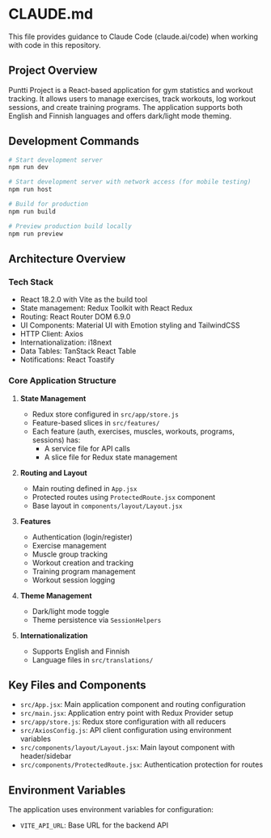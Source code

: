 # CLAUDE.md

This file provides guidance to Claude Code (claude.ai/code) when working with code in this repository.

## Project Overview

Puntti Project is a React-based application for gym statistics and workout tracking. It allows users to manage exercises, track workouts, log workout sessions, and create training programs. The application supports both English and Finnish languages and offers dark/light mode theming.

## Development Commands

```bash
# Start development server
npm run dev

# Start development server with network access (for mobile testing)
npm run host

# Build for production
npm run build

# Preview production build locally
npm run preview
```

## Architecture Overview

### Tech Stack
- React 18.2.0 with Vite as the build tool
- State management: Redux Toolkit with React Redux
- Routing: React Router DOM 6.9.0
- UI Components: Material UI with Emotion styling and TailwindCSS
- HTTP Client: Axios
- Internationalization: i18next
- Data Tables: TanStack React Table
- Notifications: React Toastify

### Core Application Structure

1. **State Management**
   - Redux store configured in `src/app/store.js`
   - Feature-based slices in `src/features/`
   - Each feature (auth, exercises, muscles, workouts, programs, sessions) has:
     - A service file for API calls
     - A slice file for Redux state management

2. **Routing and Layout**
   - Main routing defined in `App.jsx`
   - Protected routes using `ProtectedRoute.jsx` component
   - Base layout in `components/layout/Layout.jsx`

3. **Features**
   - Authentication (login/register)
   - Exercise management
   - Muscle group tracking
   - Workout creation and tracking
   - Training program management
   - Workout session logging

4. **Theme Management**
   - Dark/light mode toggle
   - Theme persistence via `SessionHelpers`

5. **Internationalization**
   - Supports English and Finnish
   - Language files in `src/translations/`

## Key Files and Components

- `src/App.jsx`: Main application component and routing configuration
- `src/main.jsx`: Application entry point with Redux Provider setup
- `src/app/store.js`: Redux store configuration with all reducers
- `src/AxiosConfig.js`: API client configuration using environment variables
- `src/components/layout/Layout.jsx`: Main layout component with header/sidebar
- `src/components/ProtectedRoute.jsx`: Authentication protection for routes

## Environment Variables

The application uses environment variables for configuration:
- `VITE_API_URL`: Base URL for the backend API